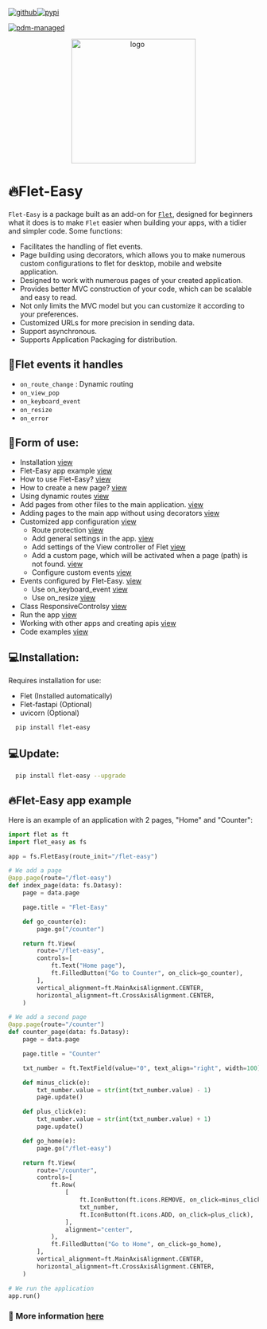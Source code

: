 [![github](https://img.shields.io/badge/my_profile-000?style=for-the-badge&logo=github&logoColor=white)](https://github.com/Daxexs)[![pypi](https://img.shields.io/badge/Pypi-0A66C2?style=for-the-badge&logo=pypi&logoColor=white)](https://pypi.org/project/flet-easy)

[![pdm-managed](https://img.shields.io/badge/pdm-managed-blueviolet)](https://pdm-project.org)

<div align="center">
    <img src="media/logo.png" alt="logo" width="250">
</div>


# 🔥Flet-Easy
`Flet-Easy` is a package built as an add-on for [`Flet`](https://github.com/flet-dev/flet), designed for beginners what it does is to make `Flet` easier when building your apps, with a tidier and simpler code. Some functions:

* Facilitates the handling of flet events.
* Page building using decorators, which allows you to make numerous custom configurations to flet for desktop, mobile and website application.
* Designed to work with numerous pages of your created application.
* Provides better MVC construction of your code, which can be scalable and easy to read.
* Not only limits the MVC model but you can customize it according to your preferences.
* Customized URLs for more precision in sending data.
* Support asynchronous.
* Supports Application Packaging for distribution.

## 📌Flet events it handles

- `on_route_change` :  Dynamic routing
- `on_view_pop`
- `on_keyboard_event`
- `on_resize`
- `on_error`

## 📌Form of use:
- Installation [view](#Installation)
- Flet-Easy app example [view](#Flet-Easy-app-example)
- How to use Flet-Easy? [view](#-How-to-use-Flet-Easy)
- How to create a new page? [view](#-How-to-create-a-new-page)
- Using dynamic routes [view](#-Using-Dynamic-Routes)
- Add pages from other files to the main application. [view](#-add-pages-from-other-files-to-the-main-application)
- Adding pages to the main app without using decorators [view](#-Adding-pages-to-the-main-app-without-using-decorators)
- Customized app configuration [view](#-Customized-app-configuration)
  - Route protection [view](#-Route-protection)
  - Add general settings in the app. [view](#%EF%B8%8F-add-general-settings-in-the-app)
  - Add settings of the View controller of Flet [view](#-Add-settings-of-the-View-controller-of-Flet)
  - Add a custom page, which will be activated when a page (path) is not found. [view](#%EF%B8%8F-add-a-custom-page-which-will-be-activated-when-a-page-path-is-not-found)
  - Configure custom events [view](#-configure-custom-events)
- Events configured by Flet-Easy. [view](#-events-configured-by-flet-easy)
  - Use on_keyboard_event [view](#%EF%B8%8F-use-on_keyboard_event)
  - Use on_resize [view](#%EF%B8%8F-use-on_resize)
- Class ResponsiveControlsy [view](#-Class-ResponsiveControlsy)
- Run the app [view](#-Run-the-app)
- Working with other apps and creating apis [view](-working-with-other-apps-and-creating-apis)
- Code examples [view](-code-examples)


## 💻Installation:
Requires installation for use:
* Flet (Installed automatically)
* Flet-fastapi (Optional)
* uvicorn (Optional)
```bash
  pip install flet-easy
```

## 💻Update:
```bash
  pip install flet-easy --upgrade
```

## 🔥Flet-Easy app example
Here is an example of an application with 2 pages, "Home" and "Counter":

```python
import flet as ft
import flet_easy as fs

app = fs.FletEasy(route_init="/flet-easy")

# We add a page
@app.page(route="/flet-easy")
def index_page(data: fs.Datasy):
    page = data.page

    page.title = "Flet-Easy"

    def go_counter(e):
        page.go("/counter")

    return ft.View(
        route="/flet-easy",
        controls=[
            ft.Text("Home page"),
            ft.FilledButton("Go to Counter", on_click=go_counter),
        ],
        vertical_alignment=ft.MainAxisAlignment.CENTER,
        horizontal_alignment=ft.CrossAxisAlignment.CENTER,
    )

# We add a second page
@app.page(route="/counter")
def counter_page(data: fs.Datasy):
    page = data.page

    page.title = "Counter"

    txt_number = ft.TextField(value="0", text_align="right", width=100)

    def minus_click(e):
        txt_number.value = str(int(txt_number.value) - 1)
        page.update()

    def plus_click(e):
        txt_number.value = str(int(txt_number.value) + 1)
        page.update()

    def go_home(e):
        page.go("/flet-easy")

    return ft.View(
        route="/counter",
        controls=[
            ft.Row(
                [
                    ft.IconButton(ft.icons.REMOVE, on_click=minus_click),
                    txt_number,
                    ft.IconButton(ft.icons.ADD, on_click=plus_click),
                ],
                alignment="center",
            ),
            ft.FilledButton("Go to Home", on_click=go_home),
        ],
        vertical_alignment=ft.MainAxisAlignment.CENTER,
        horizontal_alignment=ft.CrossAxisAlignment.CENTER,
    )

# We run the application
app.run()
```
### 🔎 More information [here](https://github.com/Daxexs/flet-easy)